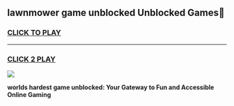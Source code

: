 
## lawnmower game unblocked Unblocked Games👋
<h3>
<a href="https://premium.freeplayer.one?title=lawnmower_game_unblocked&ref=16F">CLICK TO PLAY</a></h3>
<hr>

<h3>
<a href="https://premium.freeplayer.one?title=lawnmower_game_unblocked&ref=16F">CLICK 2 PLAY</a>
  
</h3>

<a href="https://premium.freeplayer.one?title=lawnmower_game_unblocked&ref=16F/"><img src="https://clearcache.store/games.png"></a>


**worlds hardest game unblocked: Your Gateway to Fun and Accessible Online Gaming**
